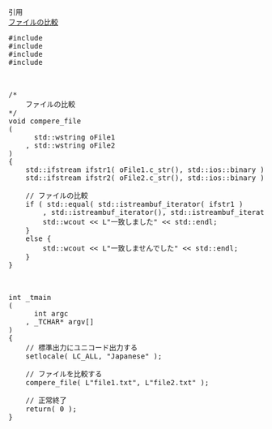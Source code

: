 引用<br/>
[ファイルの比較](https://www.wabiapp.com/WabiSampleSource/windows/file_compere.html "ファイルの比較")<br/>

<pre>
#include <stdio.h>
#include <tchar.h>
#include <iostream>
#include <fstream>
 
 
 
/*
    ファイルの比較
*/
void compere_file
(
      std::wstring oFile1
    , std::wstring oFile2
)
{
    std::ifstream ifstr1( oFile1.c_str(), std::ios::binary );
    std::ifstream ifstr2( oFile2.c_str(), std::ios::binary );
 
    // ファイルの比較
    if ( std::equal( std::istreambuf_iterator<char>( ifstr1 )
        , std::istreambuf_iterator<char>(), std::istreambuf_iterator<char>( ifstr2 ) ) ) {
        std::wcout << L"一致しました" << std::endl;
    }
    else {
        std::wcout << L"一致しませんでした" << std::endl;
    }
}
 
 
 
int _tmain
(
      int argc
    , _TCHAR* argv[]
)
{
    // 標準出力にユニコード出力する
    setlocale( LC_ALL, "Japanese" );
 
    // ファイルを比較する
    compere_file( L"file1.txt", L"file2.txt" );
 
    // 正常終了
    return( 0 );
}
</pre>
